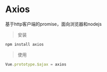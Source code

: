 
# Axios

基于http客户端的promise，面向浏览器和nodejs


> 安装

```bash
npm install axios
```

> 使用

```js
Vue.prototype.$ajax = axios
```